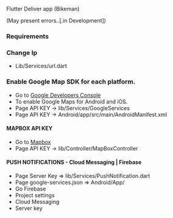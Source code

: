 Flutter Deliver app (Bikeman)

(May present errors..[.in Development])


### Requirements

### Change Ip
  * Lib/Services/url.dart
  
### Enable Google Map SDK for each platform.
  * Go to [Google Developers Console](https://console.cloud.google.com)
  * To enable Google Maps for Android and iOS.
  * Page API KEY -> lib/Services/GoogleServices
  * Page API KEY -> Android/app/src/main/AndroidManifest.xml

#### MAPBOX API KEY
 * Go to [Mapbox](https://www.mapbox.com/)
 * Page API KEY -> lib/Controller/MapBoxController

#### PUSH NOTIFICATIONS - Cloud Messaging | Firebase
 * Page Server Key => lib/Services/PushNotification.dart
 * Page google-services.json => Android/App/
 * Go Firebase
 * Project settings
 * Cloud Messaging
 * Server key
